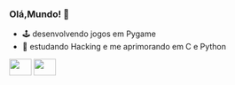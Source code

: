 ### Olá,Mundo! 🚀

- 🕹️ desenvolvendo jogos em Pygame
- 🌱 estudando Hacking e me aprimorando em C e Python

















<img height="30" width="40" src="https://cdn.jsdelivr.net/gh/devicons/devicon/icons/python/python-original.svg" /> <img height="30" width="40" src="https://cdn.jsdelivr.net/gh/devicons/devicon/icons/c/c-original.svg" />
            
          

          
